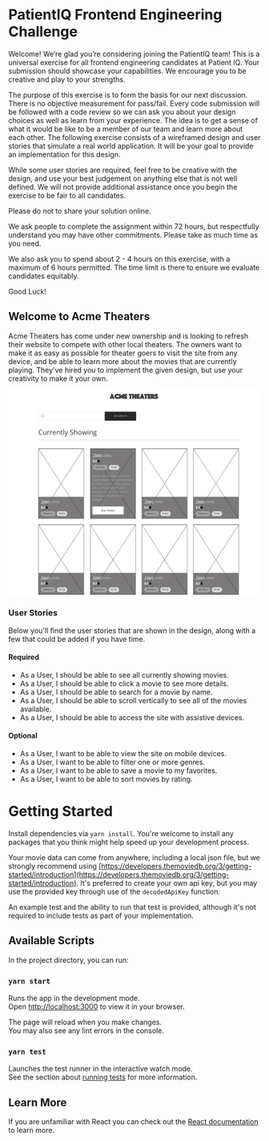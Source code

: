 # PatientIQ Frontend Engineering Challenge
Welcome! We’re glad you’re considering joining the PatientIQ team! This is a universal exercise for all frontend engineering candidates at Patient IQ. Your submission should showcase your capabilities. We encourage you to be creative and play to your strengths.

The purpose of this exercise is to form the basis for our next discussion. There is no objective measurement for pass/fail. Every code submission will be followed with a code review so we can ask you about your design choices as well as learn from your experience. The idea is to get a sense of what it would be like to be a member of our team and learn more about each other. The following exercise consists of a wireframed design and user stories that simulate a real world application. It will be your goal to provide an implementation for this design.

While some user stories are required, feel free to be creative with the design, and use your best judgement on anything else that is not well defined. We will not provide additional assistance once you begin the exercise to be fair to all candidates.

Please do not to share your solution online.

We ask people to complete the assignment within 72 hours, but respectfully understand you may have other commitments. Please take as much time as you need.

We also ask you to spend about 2 - 4 hours on this exercise, with a maximum of 6 hours permitted. The time limit is there to ensure we evaluate candidates equitably.

Good Luck!

## Welcome to Acme Theaters
Acme Theaters has come under new ownership and is looking to refresh their website to compete with other local theaters. The owners want to make it as easy as possible for theater goers to visit the site from any device, and be able to learn more about the movies that are currently playing. They've hired you to implement the given design, but use your creativity to make it your own.

![wireframe](./acme_theaters_design.png)

### User Stories
Below you'll find the user stories that are shown in the design, along with a few that could be added if you have time.

#### Required
- As a User, I should be able to see all currently showing movies.
- As a User, I should be able to click a movie to see more details.
- As a User, I should be able to search for a movie by name.
- As a User, I should be able to scroll vertically to see all of the movies available.
- As a User, I should be able to access the site with assistive devices.
#### Optional
- As a User, I want to be able to view the site on mobile devices.
- As a User, I want to be able to filter one or more genres.
- As a User, I want to be able to save a movie to my favorites.
- As a User, I want to be able to sort movies by rating.

# Getting Started
Install dependencies via `yarn install`. You're welcome to install any packages that you think might help speed up your development process.

Your movie data can come from anywhere, including a local json file, but we strongly recommend using [https://developers.themoviedb.org/3/getting-started/introduction](https://developers.themoviedb.org/3/getting-started/introduction). It's preferred to create your own api key, but you may use the provided key through use of the `decodedApiKey` function.

An example test and the ability to run that test is provided, although it's not required to include tests as part of your implementation.

## Available Scripts

In the project directory, you can run:

### `yarn start`

Runs the app in the development mode.\
Open [http://localhost:3000](http://localhost:3000) to view it in your browser.

The page will reload when you make changes.\
You may also see any lint errors in the console.

### `yarn test`

Launches the test runner in the interactive watch mode.\
See the section about [running tests](https://facebook.github.io/create-react-app/docs/running-tests) for more information.

## Learn More

If you are unfamiliar with React you can check out the [React documentation](https://reactjs.org/) to learn more.
